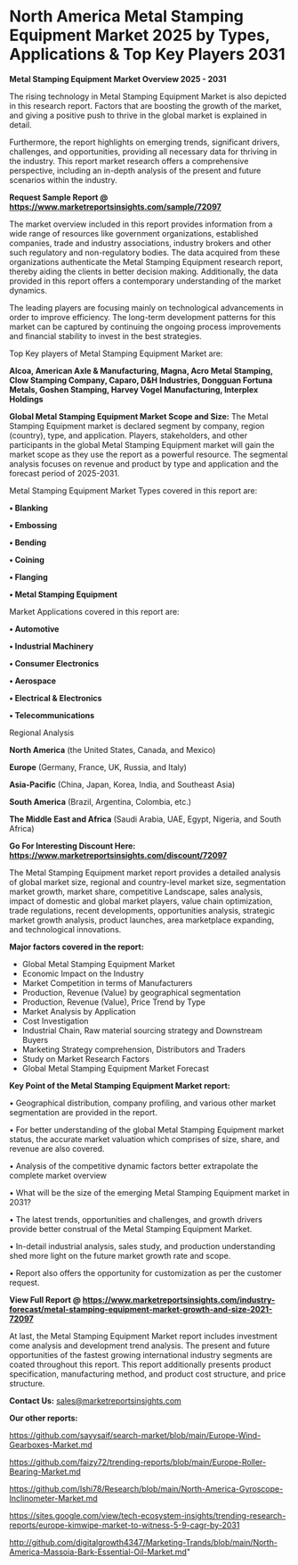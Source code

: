 # North America Metal Stamping Equipment Market 2025 by Types, Applications & Top Key Players 2031

<Strong> Metal Stamping Equipment Market Overview 2025 - 2031</strong>

The rising technology in Metal Stamping Equipment Market is also depicted in this research report. Factors that are boosting the growth of the market, and giving a positive push to thrive in the global market is explained in detail.

Furthermore, the report highlights on emerging trends, significant drivers, challenges, and opportunities, providing all necessary data for thriving in the industry. This report market research offers a comprehensive perspective, including an in-depth analysis of the present and future scenarios within the industry.

<strong>Request Sample Report @ <a href=https://www.marketreportsinsights.com/sample/72097>https://www.marketreportsinsights.com/sample/72097</a></strong>

The market overview included in this report provides information from a wide range of resources like government organizations, established companies, trade and industry associations, industry brokers and other such regulatory and non-regulatory bodies. The data acquired from these organizations authenticate the Metal Stamping Equipment research report, thereby aiding the clients in better decision making. Additionally, the data provided in this report offers a contemporary understanding of the market dynamics.

The leading players are focusing mainly on technological advancements in order to improve efficiency. The long-term development patterns for this market can be captured by continuing the ongoing process improvements and financial stability to invest in the best strategies.

Top Key players of Metal Stamping Equipment Market are:

<strong>Alcoa, American Axle & Manufacturing, Magna, Acro Metal Stamping, Clow Stamping Company, Caparo, D&H Industries, Dongguan Fortuna Metals, Goshen Stamping, Harvey Vogel Manufacturing, Interplex Holdings</strong>

<strong><b>Global Metal Stamping Equipment Market Scope and Size:</b></strong>
The Metal Stamping Equipment market is declared segment by company, region (country), type, and application. Players, stakeholders, and other participants in the global Metal Stamping Equipment market will gain the market scope as they use the report as a powerful resource. The segmental analysis focuses on revenue and product by type and application and the forecast period of 2025-2031.

Metal Stamping Equipment Market Types covered in this report are:

<strong>• Blanking

• Embossing

• Bending

• Coining

• Flanging

• Metal Stamping Equipment</strong>

Market Applications covered in this report are:

<strong>• Automotive

• Industrial Machinery

• Consumer Electronics

• Aerospace

• Electrical & Electronics

• Telecommunications</strong> 

Regional Analysis

<strong>North America</strong> (the United States, Canada, and Mexico)

<strong>Europe</strong> (Germany, France, UK, Russia, and Italy)

<strong>Asia-Pacific</strong> (China, Japan, Korea, India, and Southeast Asia)

<strong>South America</strong> (Brazil, Argentina, Colombia, etc.)

<strong>The Middle East and Africa</strong> (Saudi Arabia, UAE, Egypt, Nigeria, and South Africa)

<strong>Go For Interesting Discount Here: <a href=https://www.marketreportsinsights.com/discount/72097>https://www.marketreportsinsights.com/discount/72097</a></strong>

The Metal Stamping Equipment market report provides a detailed analysis of global market size, regional and country-level market size, segmentation market growth, market share, competitive Landscape, sales analysis, impact of domestic and global market players, value chain optimization, trade regulations, recent developments, opportunities analysis, strategic market growth analysis, product launches, area marketplace expanding, and technological innovations.

<strong><b>Major factors covered in the report:</b></strong>
<ul>
  <li>Global Metal Stamping Equipment Market </li>
  <li>Economic Impact on the Industry</li>
  <li>Market Competition in terms of Manufacturers</li>
  <li>Production, Revenue (Value) by geographical segmentation</li>
  <li>Production, Revenue (Value), Price Trend by Type</li>
  <li>Market Analysis by Application</li>
  <li>Cost Investigation</li>
  <li>Industrial Chain, Raw material sourcing strategy and Downstream Buyers</li>
  <li>Marketing Strategy comprehension, Distributors and Traders</li>
  <li>Study on Market Research Factors</li>
  <li>Global Metal Stamping Equipment Market Forecast</li>
</ul>

<strong><b>Key Point of the Metal Stamping Equipment Market report:</b></strong>

• Geographical distribution, company profiling, and various other market segmentation are provided in the report.

• For better understanding of the global Metal Stamping Equipment market status, the accurate market valuation which comprises of size, share, and revenue are also covered.

• Analysis of the competitive dynamic factors better extrapolate the complete market overview

• What will be the size of the emerging Metal Stamping Equipment market in 2031?

• The latest trends, opportunities and challenges, and growth drivers provide better construal of the Metal Stamping Equipment Market.

• In-detail industrial analysis, sales study, and production understanding shed more light on the future market growth rate and scope.

• Report also offers the opportunity for customization as per the customer request.

<strong><b>View Full Report @ <a href=https://www.marketreportsinsights.com/industry-forecast/metal-stamping-equipment-market-growth-and-size-2021-72097>https://www.marketreportsinsights.com/industry-forecast/metal-stamping-equipment-market-growth-and-size-2021-72097</a></b></strong>


At last, the Metal Stamping Equipment Market report includes investment come analysis and development trend analysis. The present and future opportunities of the fastest growing international industry segments are coated throughout this report. This report additionally presents product specification, manufacturing method, and product cost structure, and price structure.

<strong>Contact Us:</strong>
sales@marketreportsinsights.com

<strong>Our other reports:</strong>

<a href=https://github.com/sayysaif/search-market/blob/main/Europe-Wind-Gearboxes-Market.md>https://github.com/sayysaif/search-market/blob/main/Europe-Wind-Gearboxes-Market.md</a>

<a href=https://github.com/faizy72/trending-reports/blob/main/Europe-Roller-Bearing-Market.md>https://github.com/faizy72/trending-reports/blob/main/Europe-Roller-Bearing-Market.md</a>

<a href=https://github.com/Ishi78/Research/blob/main/North-America-Gyroscope-Inclinometer-Market.md>https://github.com/Ishi78/Research/blob/main/North-America-Gyroscope-Inclinometer-Market.md</a>

<a href=https://sites.google.com/view/tech-ecosystem-insights/trending-research-reports/europe-kimwipe-market-to-witness-5-9-cagr-by-2031>https://sites.google.com/view/tech-ecosystem-insights/trending-research-reports/europe-kimwipe-market-to-witness-5-9-cagr-by-2031</a>

<a href=http://github.com/digitalgrowth4347/Marketing-Trands/blob/main/North-America-Massoia-Bark-Essential-Oil-Market.md>http://github.com/digitalgrowth4347/Marketing-Trands/blob/main/North-America-Massoia-Bark-Essential-Oil-Market.md</a>"
